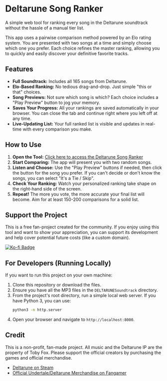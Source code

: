 # Deltarune Song Ranker

A simple web tool for ranking every song in the Deltarune soundtrack without the hassle of a manual tier list.

This app uses a pairwise comparison method powered by an Elo rating system. You are presented with two songs at a time and simply choose which one you prefer. Each choice refines the master ranking, allowing you to quickly and easily discover your definitive favorite tracks.

## Features

-   **Full Soundtrack:** Includes all 165 songs from Deltarune.
-   **Elo-Based Ranking:** No tedious drag-and-drop. Just simple "this or that" choices.
-   **Song Previews:** Not sure which song is which? Each choice includes a "Play Preview" button to jog your memory.
-   **Saves Your Progress:** All your rankings are saved automatically in your browser. You can close the tab and continue right where you left off at any time.
-   **Live-Updating List:** Your full ranked list is visible and updates in real-time with every comparison you make.

## How to Use

1.  **Open the Tool:** [Click here to access the Deltarune Song Ranker](https://Stavros-alt.github.io/drSongRanker/)
2.  **Start Comparing:** The app will present you with two random songs.
3.  **Listen and Choose:** Use the "Play Preview" buttons if needed, then click the button for the song you prefer. If you can't decide or don't know the songs, you can select "It's a Tie / Skip".
4.  **Check Your Ranking:** Watch your personalized ranking take shape on the right-hand side of the screen.
5.  **Repeat!** The more you vote, the more accurate your final list will become. Aim for at least 150-200 comparisons for a solid list.

## Support the Project

This is a free fan-project created for the community. If you enjoy using this tool and want to show your appreciation, you can support its development and help cover potential future costs (like a custom domain).

[![Ko-fi Badge](https://ko-fi.com/img/githubbutton_sm.svg)](https://ko-fi.com/stavros916)

## For Developers (Running Locally)

If you want to run this project on your own machine:

1.  Clone this repository or download the files.
2.  Ensure you have all the MP3 files in the `DELTARUNESoundtrack` directory.
3.  From the project's root directory, run a simple local web server. If you have Python 3, you can use:
    ```bash
    python3 -m http.server
    ```
4.  Open your browser and navigate to `http://localhost:8000`.

## Credit

This is a non-profit, fan-made project. All music and the Deltarune IP are the property of Toby Fox. Please support the official creators by purchasing the games and official merchandise.

-   [Deltarune on Steam](https://store.steampowered.com/app/1671210/DELTARUNE/)
-   [Official Undertale/Deltarune Merchandise on Fangamer](https://www.fangamer.com/collections/deltarune)
